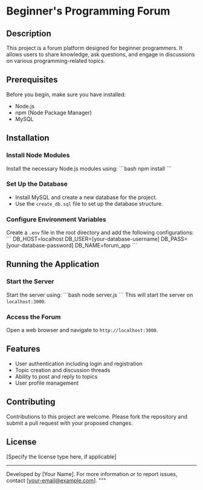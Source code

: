 # Beginner's Programming Forum

## Description
This project is a forum platform designed for beginner programmers. It allows users to share knowledge, ask questions, and engage in discussions on various programming-related topics.

## Prerequisites
Before you begin, make sure you have installed:
- Node.js
- npm (Node Package Manager)
- MySQL

## Installation

### Install Node Modules
Install the necessary Node.js modules using:
\```bash
npm install
\```

### Set Up the Database
- Install MySQL and create a new database for the project.
- Use the `create_db.sql` file to set up the database structure.

### Configure Environment Variables
Create a `.env` file in the root directory and add the following configurations:
\```
DB_HOST=localhost
DB_USER=[your-database-username]
DB_PASS=[your-database-password]
DB_NAME=forum_app
\```

## Running the Application

### Start the Server
Start the server using:
\```bash
node server.js
\```
This will start the server on `localhost:3000`.

### Access the Forum
Open a web browser and navigate to `http://localhost:3000`.

## Features
- User authentication including login and registration
- Topic creation and discussion threads
- Ability to post and reply to topics
- User profile management

## Contributing
Contributions to this project are welcome. Please fork the repository and submit a pull request with your proposed changes.

## License
[Specify the license type here, if applicable]

---

Developed by [Your Name]. For more information or to report issues, contact [your-email@example.com].
"""